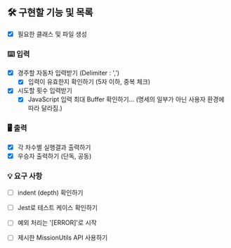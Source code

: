 ## 🛠️ 구현할 기능 및 목록

- [x] 필요한 클래스 및 파일 생성

### ⌨️ 입력

- [x] 경주할 자동차 입력받기 (Delimiter : ',')
  - [x] 입력이 유효한지 확인하기 (5자 이하, 중복 체크)
- [x] 시도할 횟수 입력받기
  - [x] JavaScript 입력 최대 Buffer 확인하기...
  (명세의 일부가 아닌 사용자 환경에 따라 달라짐.)

### 🖥️ 출력

- [x] 각 차수별 실행결과 출력하기
- [x] 우승자 출력하기 (단독, 공동)

### 💡 요구 사항

- [ ] indent (depth) 확인하기
- [ ] Jest로 테스트 케이스 확인하기
- [ ] 예외 처리는 '[ERROR]'로 시작
- [ ] 제시한 MissionUtils API 사용하기

